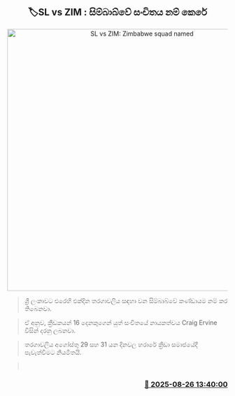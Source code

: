 <p align='center'><b><h2 align='center' title='SL vs ZIM: Zimbabwe squad named'>🏷SL vs ZIM : සිම්බාබ්වේ සංචිතය නම් කෙරේ</h2></b></p>
<p align='center'><img src='https://helakuru.sgp1.cdn.digitaloceanspaces.com/esana/images/lib/zimbabwe-team-archived.jpg' width='600' alt='SL vs ZIM: Zimbabwe squad named'></p>

> ශ්‍රී ලංකාවට එරෙහි එක්දින තරගාවලිය සඳහා වන සිම්බාබ්වේ කණ්ඩායම නම් කර තිබෙනවා.

> ඒ අනුව, ක්‍රීඩකයන් 16 දෙනකුගෙන් යුත් සංචිතයේ නායකත්වය Craig Ervine විසින් දරනු ලබනවා.

> තරගාවලිය අගෝස්තු 29 සහ 31 යන දිනවල හරාරේ ක්‍රීඩා සමාජයේදී පැවැත්වීමට නියමිතයි.

>  



<h3 align='right'><a href='https://www.helakuru.lk/esana/p/113068/'>📅 2025-08-26 13:40:00</a></h3>
